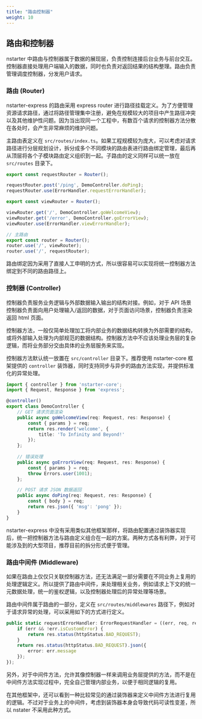 ```yaml
---
title: "路由控制器"
weight: 10
---
```


## 路由和控制器

nstarter 中路由与控制器属于数据的展现层，负责控制连接后台业务与前台交互。控制器直接处理用户端输入的数据，同时也负责对返回结果的结构整理。路由负责管理调度控制器，分发用户请求。


### 路由 (Router)

nstarter-express 的路由采用 express router 进行路径挂载定义。为了方便管理资源请求路径，通过将路径管理集中注册，避免在规模较大的项目中产生路径冲突以及其他维护性问题。因为当出现同一个工程中，有数百个请求的控制器方法分散在各处时，会产生非常麻烦的维护问题。

主路由表定义在 `src/routes/index.ts`。如果工程规模较为庞大，可以考虑对请求路径进行分层规划设计，拆分成多个不同模块的路由表进行路由绑定管理，最后再从顶层将各个子模块路由定义组织到一起。子路由的定义同样可以统一放在 `src/routes` 目录下。

```typescript
export const requestRouter = Router();

requestRouter.post('/ping', DemoController.doPing);
requestRouter.use(ErrorHandler.requestErrorHandler);

export const viewRouter = Router();

viewRouter.get('/', DemoController.goWelcomeView);
viewRouter.get('/error', DemoController.goErrorView);
viewRouter.use(ErrorHandler.viewErrorHandler);

// 主路由
export const router = Router();
router.use('/', viewRouter);
router.use('/', requestRouter);
```

路由绑定因为采用了直接人工申明的方式，所以很容易可以实现将统一控制器方法绑定到不同的路由路径上。


### 控制器 (Controller)

控制器负责服务业务逻辑与外部数据输入输出的结构对接。例如，对于 API 场景控制器负责面向用户处理输入/返回的数据，对于页面访问场景，控制器负责渲染返回 html 页面。

控制器方法，一般仅简单处理加工将内部业务的数据结构转换为外部需要的结构，或将外部输入处理为内部规范的数据结构。控制器方法中不应该处理业务层的复杂逻辑，而将业务部分交由具体的业务层服务来实现。

控制器方法默认统一放置在 `src/controller` 目录下。推荐使用 nstarter-core 框架提供的 `controller` 装饰器，同时支持同步与异步的路由方法实现，并提供标准化的异常处理。

```typescript
import { controller } from 'nstarter-core';
import { Request, Response } from 'express';

@controller()
export class DemoController {
    // GET 请求页面渲染
    public async goWelcomeView(req: Request, res: Response) {
        const { params } = req;
        return res.render('welcome', {
            title: 'To Infinity and Beyond!'
        });
    };
    
    // 错误处理
    public async goErrorView(req: Request, res: Response) {
        const { params } = req;
        throw Errors.user(1001);
    };

    // POST 请求 JSON 数据返回
    public async doPing(req: Request, res: Response) {
        const { body } = req;
        return res.json({ 'msg': 'pong' });
    }
}
```

nstarter-express 中没有采用类似其他框架那样，将路由配置通过装饰器实现后，统一把控制器方法与路由定义组合在一起的方案。两种方式各有利弊，对于可能涉及到的大型项目，推荐目前的拆分形式便于管理。


### 路由中间件 (Middleware)

如果在路由上仅仅只关联控制器方法，还无法满足一部分需要在不同业务上复用的处理逻辑定义。所以提供了路由中间件，来处理相关业务，例如请求上下文的统一元数据处理，统一的鉴权逻辑，以及控制器处理后的异常处理等场景。

路由中间件属于路由的一部分，定义在 `src/routes/middlewares` 路径下，例如对于请求异常的处理，可以采用如下的方式进行定义。

```typescript
public static requestErrorHandler: ErrorRequestHandler = ((err, req, res, next) => {
    if (err && !err.isCustomError) {
        return res.status(httpStatus.BAD_REQUEST);
    }
    return res.status(httpStatus.BAD_REQUEST).json({
        error: err.message
    });
});
```

另外，对于中间件方法，允许其像控制器一样来调用业务层提供的方法，而不是在中间件方法实现过程中，完全自己管理内部业务，以便于相同逻辑的复用。

在其他框架中，还可以看到一种比较常见的通过装饰器来定义中间件方法进行复用的逻辑。不过对于业务上的中间件，考虑到装饰器本身会导致代码可读性变差，所以 nstater 不采用此种方式。
